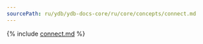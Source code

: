 ```yaml
---
sourcePath: ru/ydb/ydb-docs-core/ru/core/concepts/connect.md
---
```


{% include [connect.md](_includes/connect.md) %}
